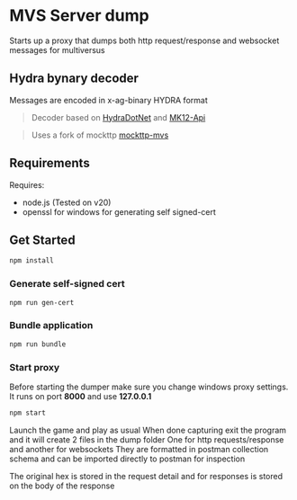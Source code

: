 # MVS Server dump
Starts up a proxy that dumps both http request/response and websocket messages for multiversus

## Hydra bynary decoder
Messages are encoded in x-ag-binary HYDRA format

> Decoder based on [HydraDotNet](https://github.com/TheNaeem/HydraDotNet) and [MK12-Api](https://github.com/thethiny/MK12-Api/)

> Uses a fork of mockttp [mockttp-mvs](https://github.com/multiversuskoth/mockttp)


## Requirements
Requires:

* node.js (Tested on v20)
* openssl for windows for generating self signed-cert

## Get Started

```bash
npm install
```
### Generate self-signed cert 
```bash
npm run gen-cert

```
### Bundle application
```bash
npm run bundle
```

### Start proxy
Before starting the dumper make sure you change windows proxy settings. It runs on port **8000** and use **127.0.0.1**
```bash
npm start
```
Launch the game and play as usual
When done capturing exit the program and it will create 2 files in the dump folder
One for http requests/response and another for websockets
They are formatted in postman collection schema and can be imported directly to postman for inspection

The original hex is stored in the request detail and for responses is stored on the body of the response